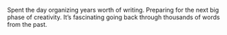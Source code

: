 
Spent the day organizing years worth of writing. Preparing for the next big phase of creativity. It’s fascinating going back through thousands of words from the past.